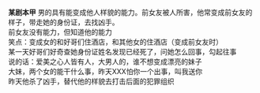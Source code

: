 **某剧本甲**
男的具有能变成他人样貌的能力。前女友被人所害，他常变成前女友的样子，带走她的身份证，去找凶手。<br>
前女友没有能力，但知道他的能力<br>
笑点：变成女的和好哥们住酒店，和其他女的住酒店（变成前女友时）<br>
某一天好哥们好奇查她身份证姓名发现已经死了，问她怎么回事，勾起往事<br>
说的话：爱美之心人皆有人，大男人的，谁不想变成漂亮的妹子<br>
大妹，两个女的能干什么事，昨天XXX怕你一个出事，叫我送你<br>
昨天他杀了凶手，替代他的样貌去打击后面的犯罪组织<br>